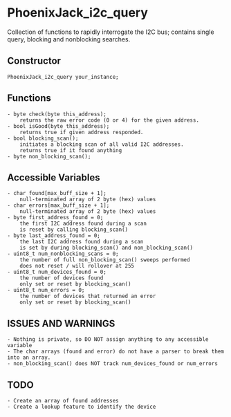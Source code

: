# PhoenixJack_i2c_query

Collection of functions to rapidly interrogate the I2C bus; contains single query, blocking and nonblocking searches.

## Constructor
    PhoenixJack_i2c_query your_instance;

## Functions
    - byte check(byte this_address);
        returns the raw error code (0 or 4) for the given address.
    - bool isGood(byte this_address);
        returns true if given address responded.
    - bool blocking_scan();
        initiates a blocking scan of all valid I2C addresses.
        returns true if it found anything
    - byte non_blocking_scan();

## Accessible Variables
    - char found[max_buff_size + 1];
        null-terminated array of 2 byte (hex) values
    - char errors[max_buff_size + 1];
        null-terminated array of 2 byte (hex) values
    - byte first_address_found = 0;
        the first I2C address found during a scan
        is reset by calling blocking_scan()
    - byte last_address_found = 0;
        the last I2C address found during a scan
        is set by during blocking_scan() and non_blocking_scan()
    - uint8_t num_nonblocking_scans = 0;
        the number of full non_blocking_scan() sweeps performed
        does not reset / will rollover at 255
    - uint8_t num_devices_found = 0;
        the number of devices found
        only set or reset by blocking_scan()
    - uint8_t num_errors = 0;
        the number of devices that returned an error
        only set or reset by blocking_scan()

## ISSUES AND WARNINGS
    - Nothing is private, so DO NOT assign anything to any accessible variable
    - The char arrays (found and error) do not have a parser to break them into an array.
    - non_blocking_scan() does NOT track num_devices_found or num_errors

## TODO
    - Create an array of found addresses
    - Create a lookup feature to identify the device